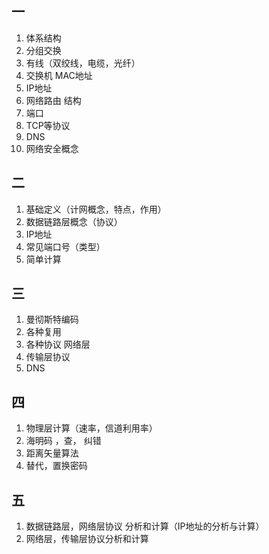 ## 一  

1.  体系结构
2.  分组交换
3.  有线（双绞线，电缆，光纤）
4.  交换机   MAC地址
5.  IP地址
6.  网络路由  结构
7.  端口
8.  TCP等协议
9.  DNS
10.  网络安全概念



## 二

1.  基础定义（计网概念，特点，作用）
2.  数据链路层概念（协议）
3.  IP地址
4.  常见端口号（类型）
5.  简单计算



## 三

1.  曼彻斯特编码
2.  各种复用
3.  各种协议   网络层
4.  传输层协议
5.  DNS



## 四

1.  物理层计算（速率，信道利用率）
2.  海明码 ，查，  纠错
3.  距离矢量算法
4.  替代，置换密码



## 五

1.  数据链路层，网络层协议  分析和计算（IP地址的分析与计算）
2.  网络层，传输层协议分析和计算

